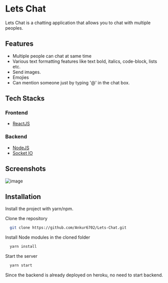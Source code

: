 
# Lets Chat

Lets Chat is a chatting application that allows you to chat with multiple peoples.



## Features

- Multiple people can chat at same time
- Various text formatting features like text bold, italics, code-block, lists etc.
- Send images.
- Emojies
- Can mention someone just by typing '@' in the chat box.
## Tech Stacks


### Frontend

- [ReactJS](https://reactjs.org/) 

### Backend 

- [NodeJS](https://nodejs.org/en/docs/)
- [Socket IO](https://socket.io/docs/v4/)


## Screenshots
![image](https://user-images.githubusercontent.com/74523865/172621237-c24fc083-3f6c-42f4-973d-c194c234b14c.png)


## Installation

Install the project with yarn/npm.

Clone the repository


```bash
  git clone https://github.com/Ankur6702/Lets-Chat.git
```

Install Node modules in the cloned folder

```bash
  yarn install
```

Start the server

```bash
  yarn start
```

Since the backend is already deployed on heroku, no need to start backend.
